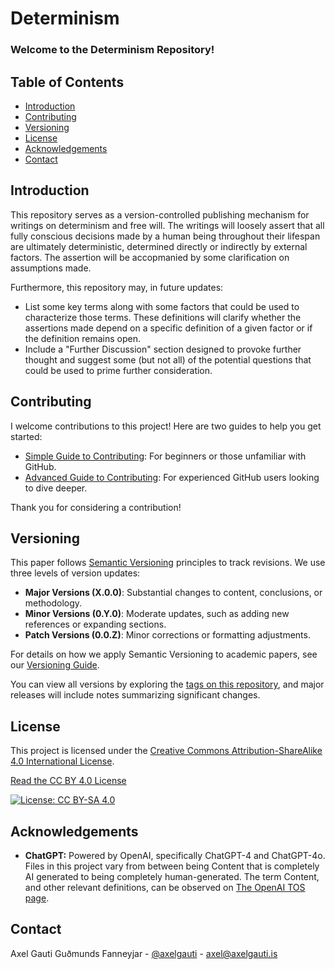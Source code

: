 # Determinism

### **Welcome to the Determinism Repository!**

## Table of Contents
- [Introduction](#introduction)
- [Contributing](#contributing)
- [Versioning](#versioning)
- [License](#license)
- [Acknowledgements](#acknowledgements)
- [Contact](#contact)

## Introduction

This repository serves as a version-controlled publishing mechanism for writings on determinism and free will. The writings will loosely assert that all fully conscious decisions made by a human being throughout their lifespan are ultimately deterministic, determined directly or indirectly by external factors. The assertion will be accopmanied by some clarification on assumptions made.

Furthermore, this repository may, in future updates:
- List some key terms along with some factors that could be used to characterize those terms. These definitions will clarify whether the assertions made depend on a specific definition of a given factor or if the definition remains open.
- Include a "Further Discussion" section designed to provoke further thought and suggest some (but not all) of the potential questions that could be used to prime further consideration.

## Contributing
I welcome contributions to this project! Here are two guides to help you get started:

- [Simple Guide to Contributing](supporting_documents/CONTRIBUTING_SIMPLE.md): For beginners or those unfamiliar with GitHub.
- [Advanced Guide to Contributing](supporting_documents/CONTRIBUTING_ADVANCED.md): For experienced GitHub users looking to dive deeper.

Thank you for considering a contribution!

## Versioning

This paper follows [Semantic Versioning](https://semver.org/) principles to track revisions. We use three levels of version updates:

- **Major Versions (X.0.0)**: Substantial changes to content, conclusions, or methodology.
- **Minor Versions (0.Y.0)**: Moderate updates, such as adding new references or expanding sections.
- **Patch Versions (0.0.Z)**: Minor corrections or formatting adjustments.

For details on how we apply Semantic Versioning to academic papers, see our [Versioning Guide](supporting_documents/VERSIONING_ACADEMIC_PAPERS.md).

You can view all versions by exploring the [tags on this repository](https://github.com/your-repo/tags), and major releases will include notes summarizing significant changes.

## License

This project is licensed under the [Creative Commons Attribution-ShareAlike 4.0 International License](https://creativecommons.org/licenses/by-sa/4.0/).

[Read the CC BY 4.0 License](LICENSE-CC-BY-SA-4.0)

[![License: CC BY-SA 4.0](https://i.creativecommons.org/l/by-sa/4.0/88x31.png)](https://creativecommons.org/licenses/by-sa/4.0/)

## Acknowledgements
- **ChatGPT:** Powered by OpenAI, specifically ChatGPT-4 and ChatGPT-4o. Files in this project vary from between being Content that is completely AI generated to being completely human-generated. The term Content, and other relevant definitions, can be observed on [The OpenAI TOS page](https://openai.com/policies/terms-of-use#using-our-services).

## Contact
Axel Gauti Guðmunds Fanneyjar - [@axelgauti](https://twitter.com/axelgauti) - axel@axelgauti.is